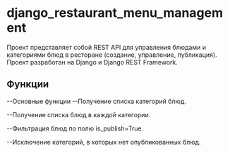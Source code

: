 ﻿# django_restaurant_menu_management

Проект представляет собой REST API для управления блюдами и категориями блюд в ресторане (создание, управление, публикация). Проект разработан на Django и Django REST Framework.

## Функции
--Основные функции
--Получение списка категорий блюд.

--Получение списка блюд в каждой категории.

--Фильтрация блюд по полю is_publish=True.

--Исключение категорий, в которых нет опубликованных блюд.
